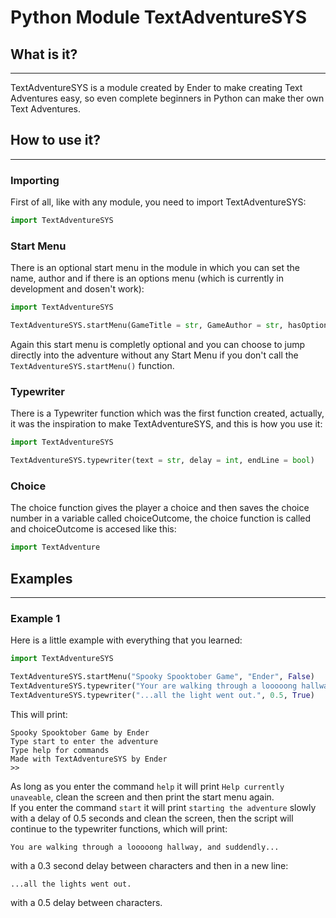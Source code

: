 # Python Module TextAdventureSYS

## What is it?

___
TextAdventureSYS is a module created by Ender to make creating Text Adventures easy, so even complete beginners in Python can make ther own Text Adventures.

## How to use it?

___

### Importing

First of all, like with any module, you need to import TextAdventureSYS:

```python
import TextAdventureSYS
```

### Start Menu

There is an optional start menu in the module in which you can set the name, author and if there is an options menu (which is currently in development and dosen't work):

```python
import TextAdventureSYS

TextAdventureSYS.startMenu(GameTitle = str, GameAuthor = str, hasOptions = bool)
```

Again this start menu is completly optional and you can choose to jump directly into the adventure without any Start Menu if you don't call the `TextAdventureSYS.startMenu()` function.  

### Typewriter

There is a Typewriter function which was the first function created, actually, it was the inspiration to make TextAdventureSYS, and this is how you use it:

```python
import TextAdventureSYS

TextAdventureSYS.typewriter(text = str, delay = int, endLine = bool)
```

### Choice

The choice function gives the player a choice and then saves the choice number in a variable called choiceOutcome, the choice function is called and choiceOutcome is accesed like this:

```python
import TextAdventure 
```

## Examples

___

### Example 1

Here is a little example with everything that you learned:

```python
import TextAdventureSYS

TextAdventureSYS.startMenu("Spooky Spooktober Game", "Ender", False)
TextAdventureSYS.typewriter("Your are walking through a looooong hallway, and suddendly...", 0.3, True)
TextAdventureSYS.typewriter("...all the light went out.", 0.5, True)
```

This will print:

```
Spooky Spooktober Game by Ender
Type start to enter the adventure
Type help for commands
Made with TextAdventureSYS by Ender
>>
```

As long as you enter the command `help` it will print `Help currently unaveable`, clean the screen and then print the start menu again.  
If you enter the command `start` it will print `starting the adventure` slowly with a delay of 0.5 seconds and clean the screen, then the script will continue to the typewriter functions, which will print:

```
You are walking through a looooong hallway, and suddendly...
```

with a 0.3 second delay between characters and then in a new line:

```
...all the lights went out.
```

with a 0.5 delay between characters.